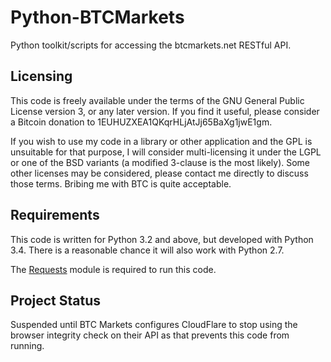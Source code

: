 Python-BTCMarkets
=================

Python toolkit/scripts for accessing the btcmarkets.net RESTful API.


Licensing
---------

This code is freely available under the terms of the GNU General Public License version 3, or any later version.  If you find it useful, please consider a Bitcoin donation to 1EUHUZXEA1QKqrHLjAtJj65BaXg1jwE1gm.

If you wish to use my code in a library or other application and the GPL is unsuitable for that purpose, I will consider multi-licensing it under the LGPL or one of the BSD variants (a modified 3-clause is the most likely).  Some other licenses may be considered, please contact me directly to discuss those terms.  Bribing me with BTC is quite acceptable.


Requirements
------------

This code is written for Python 3.2 and above, but developed with Python 3.4.  There is a reasonable chance it will also work with Python 2.7.

The [Requests](http://docs.python-requests.org/en/latest/) module is required to run this code.


Project Status
--------------

Suspended until BTC Markets configures CloudFlare to stop using the browser integrity check on their API as that prevents this code from running.


